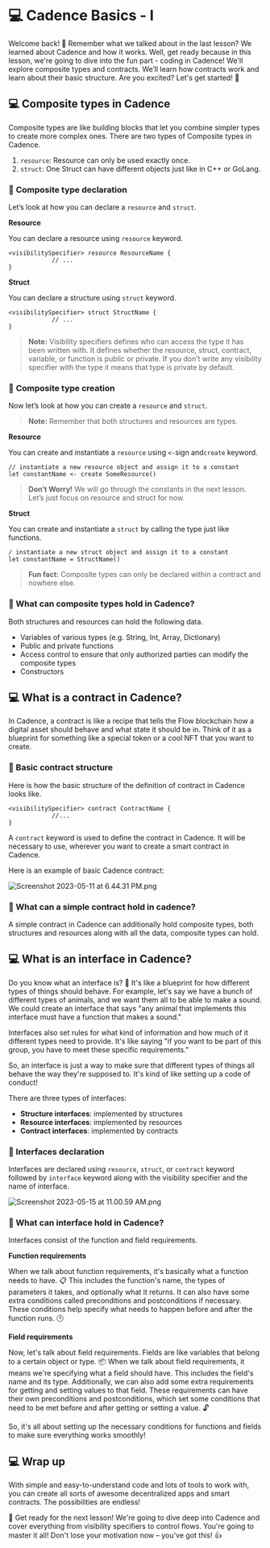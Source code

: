 # 💻 Cadence Basics - I

Welcome back! 🎉 Remember what we talked about in the last lesson? We learned about Cadence and how it works. Well, get ready because in this lesson, we're going to dive into the fun part - coding in Cadence! We'll explore composite types and contracts. We’ll learn how contracts work and learn about their basic structure. Are you excited? Let's get started! 💪

## 💻 Composite types in Cadence

Composite types are like building blocks that let you combine simpler types to create more complex ones. There are two types of Composite types in Cadence.

1. `resource`: Resource can only be used exactly once.
2. `struct`: One Struct can have different objects just like in C++ or GoLang.

### 🤖 **Composite type declaration**

Let’s look at how you can declare a `resource` and `struct`.

**Resource**

You can declare a resource using `resource` keyword.

```
<visibilitySpecifier> resource ResourceName {
			// ...
}
```

**Struct**

You can declare a structure using `struct` keyword.

```
<visibilitySpecifier> struct StructName {
			// ...
}
```

> **Note:** Visibility specifiers defines who can access the type it has been written with. It defines whether the resource, struct, contract, variable, or function is public or private. If you don’t write any visibility specifier with the type it means that type is private by default.

### 🤖 **Composite type creation**

Now let’s look at how you can create a `resource` and `struct`.

> **Note:** Remember that both structures and resources are types.

**Resource**

You can create and instantiate a `resource` using `<-`sign and`create` keyword.

```
// instantiate a new resource object and assign it to a constant
let constantName <- create SomeResource()
```

> **Don’t Worry!** We will go through the constants in the next lesson. Let’s just focus on resource and struct for now.

**Struct**

You can create and instantiate a `struct` by calling the type just like functions.

```
/ instantiate a new struct object and assign it to a constant
let constantName = StructName()
```

> **Fun fact:** Composite types can only be declared within a contract and nowhere else.

### 🤖 What can composite types hold in Cadence?

Both structures and resources can hold the following data.

- Variables of various types (e.g. String, Int, Array, Dictionary)
- Public and private functions
- Access control to ensure that only authorized parties can modify the composite types
- Constructors

## 💻 What is a contract in Cadence?

In Cadence, a contract is like a recipe that tells the Flow blockchain how a digital asset should behave and what state it should be in. Think of it as a blueprint for something like a special token or a cool NFT that you want to create.

### 🤖 Basic contract structure

Here is how the basic structure of the definition of contract in Cadence looks like.

```
<visibilitySpecifier> contract ContractName {
			//...
}
```

A `contract` keyword is used to define the contract in Cadence. It will be necessary to use, wherever you want to create a smart contract in Cadence.

Here is an example of basic Cadence contract:

![Screenshot 2023-05-11 at 6.44.31 PM.png](https://github.com/0xmetaschool/Learning-Projects/raw/main/Write%20Your%20First%20Smart%20Contract%20on%20Flow%20Blockchain/2.%20%F0%9F%92%AA%20Unleash%20the%20Power%20of%20Cadence%20Programming%20Languag/%F0%9F%92%BB%20Cadence%20Basics%20-%20I%20b81051fb047d4a85bb95af94c74de0d2/Screenshot_2023-05-11_at_6.44.31_PM.png)

### 🤖 What can a simple contract hold in cadence?

A simple contract in Cadence can additionally hold composite types, both structures and resources along with all the data, composite types can hold.

## 💻 **What is an interface in Cadence?**

Do you know what an interface is? 🤔 It's like a blueprint for how different types of things should behave. For example, let's say we have a bunch of different types of animals, and we want them all to be able to make a sound. We could create an interface that says "any animal that implements this interface must have a function that makes a sound."

Interfaces also set rules for what kind of information and how much of it different types need to provide. It's like saying "if you want to be part of this group, you have to meet these specific requirements."

So, an interface is just a way to make sure that different types of things all behave the way they're supposed to. It's kind of like setting up a code of conduct!

There are three types of interfaces:

- **Structure interfaces**: implemented by structures
- **Resource interfaces**: implemented by resources
- **Contract interfaces**: implemented by contracts

### 🤖 Interfaces declaration

Interfaces are declared using `resource`, `struct`, or `contract` keyword followed by `interface` keyword along with the visibility specifier and the name of interface.

![Screenshot 2023-05-15 at 11.00.59 AM.png](https://github.com/0xmetaschool/Learning-Projects/raw/main/Write%20Your%20First%20Smart%20Contract%20on%20Flow%20Blockchain/2.%20%F0%9F%92%AA%20Unleash%20the%20Power%20of%20Cadence%20Programming%20Languag/%F0%9F%92%BB%20Cadence%20Basics%20-%20I%20b81051fb047d4a85bb95af94c74de0d2/Screenshot_2023-05-15_at_11.00.59_AM.png)

### 🤖 What can interface hold in Cadence?

Interfaces consist of the function and field requirements.

**Function requirements**

When we talk about function requirements, it's basically what a function needs to have. 📋 This includes the function's name, the types of parameters it takes, and optionally what it returns. It can also have some extra conditions called preconditions and postconditions if necessary. These conditions help specify what needs to happen before and after the function runs. 🕒

**Field requirements**

Now, let's talk about field requirements. Fields are like variables that belong to a certain object or type. 📦 When we talk about field requirements, it means we're specifying what a field should have. This includes the field's name and its type. Additionally, we can also add some extra requirements for getting and setting values to that field. These requirements can have their own preconditions and postconditions, which set some conditions that need to be met before and after getting or setting a value. 🔓

So, it's all about setting up the necessary conditions for functions and fields to make sure everything works smoothly!

## 💻 Wrap up

With simple and easy-to-understand code and lots of tools to work with, you can create all sorts of awesome decentralized apps and smart contracts. The possibilities are endless!

🎉 Get ready for the next lesson! We're going to dive deep into Cadence and cover everything from visibility specifiers to control flows. You're going to master it all! Don't lose your motivation now – you've got this! 👍
